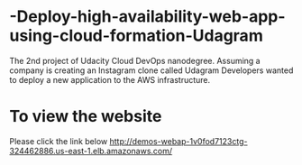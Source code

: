 # -Deploy-high-availability-web-app-using-cloud-formation-Udagram
The 2nd project of Udacity Cloud DevOps nanodegree. Assuming a company is creating an Instagram clone called Udagram Developers wanted to deploy a new application to the AWS infrastructure. 

# To view the website
Please click the link below
http://demos-webap-1v0fod7123ctg-324462886.us-east-1.elb.amazonaws.com/

